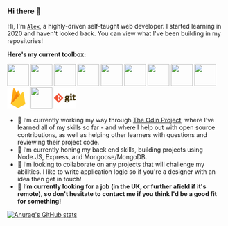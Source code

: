 ### Hi there 👋

Hi, I'm [`Alex`](https://alexcodes.co.uk), a highly-driven self-taught web developer. I started learning in 2020 and haven't looked back. You can view what I've been building in my repositories!

**Here's my current toolbox:**

<code><img height="50" width="50" src="https://cdn.worldvectorlogo.com/logos/logo-javascript.svg"></code>
<code><img height="50" width="50" src="https://cdn.worldvectorlogo.com/logos/react-2.svg"></code>
<code><img height="50" width="50" src="https://cdn.worldvectorlogo.com/logos/svelte-1.svg"></code>
<code><img height="50" width="50" src="https://cdn.worldvectorlogo.com/logos/nodejs-1.svg"></code>
<code><img height="50" width="50" src="https://cdn.worldvectorlogo.com/logos/express-109.svg"></code>
<code><img height="50" width="50" src="https://cdn.worldvectorlogo.com/logos/mongodb-icon-1.svg"></code>
<code><img height="50" width="50" src="https://cdn.worldvectorlogo.com/logos/mongoose-1.svg"></code>
<code><img height="50" width="50" src="https://cdn.worldvectorlogo.com/logos/html5.svg"></code>
<code><img height="50" width="50" src="https://cdn.worldvectorlogo.com/logos/css-3.svg"></code>
<code><img height="50" width="50" src="https://raw.githubusercontent.com/github/explore/80688e429a7d4ef2fca1e82350fe8e3517d3494d/topics/firebase/firebase.png"></code>
<code><img height="50" width="50" src="https://cdn.worldvectorlogo.com/logos/webpack-icon.svg"></code>
<code><img height="50" width="50" src="https://raw.githubusercontent.com/github/explore/80688e429a7d4ef2fca1e82350fe8e3517d3494d/topics/git/git.png"></code>


- 🌱 I’m currently working my way through [The Odin Project](https://theodinproject.com/), where I've learned all of my skills so far - and where I help out with open source contributions, as well as helping other learners with questions and reviewing their project code.
- 🔭 I’m currently honing my back end skills, building projects using Node.JS, Express, and Mongoose/MongoDB.
- 👯 I’m looking to collaborate on any projects that will challenge my abilities. I like to write application logic so if you're a designer with an idea then get in touch!
- 💼 **I’m currently looking for a job (in the UK, or further afield if it's remote), so don't hesitate to contact me if you think I'd be a good fit for something!**

[![Anurag's GitHub stats](https://github-readme-stats.vercel.app/api?username=digidub&theme=radical)](https://github.com/anuraghazra/github-readme-stats)
